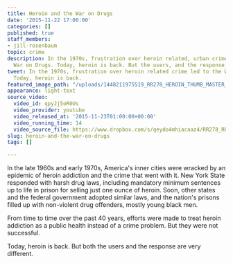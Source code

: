 ```yaml
---
title: Heroin and the War on Drugs
date: '2015-11-22 17:00:00'
categories: []
published: true
staff_members:
- jill-rosenbaum
topic: crime
description: In the 1970s, frustration over heroin related, urban crime led to the
  War on Drugs. Today, heroin is back. But the users, and the response, are very different.
tweet: In the 1970s, frustration over heroin related crime led to the War on Drugs.
  Today, heroin is back.
featured_image_path: "/uploads/1448211975519_RR278_HEROIN_THUMB_MASTER_MAGNUM_NYC63855_CROP_2.jpg"
appearance: light-text
source_video:
  video_id: qpyJj5oR0Us
  video_provider: youtube
  video_released_at: '2015-11-23T01:00:00+00:00'
  video_running_time: 14
  video_source_file: https://www.dropbox.com/s/qeydo4mhiacaaz4/RR278_RR_MASTER_11_20_2015_HEROIN-H264_1080p.mov?dl=0
slug: heroin-and-the-war-on-drugs
tags: []

---
```

In the late 1960s and early 1970s, America's inner cities were wracked by an epidemic of heroin addiction and the crime that went with it. New York State responded with harsh drug laws, including mandatory minimum sentences up to life in prison for selling just one ounce of heroin. Soon, other states and the federal government adopted similar laws, and the nation's prisons filled up with non-violent drug offenders, mostly young black men.

From time to time over the past 40 years, efforts were made to treat heroin addiction as a public health instead of a crime problem. But they were not successful.

Today, heroin is back. But both the users and the response are very different.

